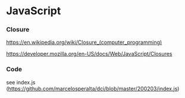# JavaScript

### Closure

https://en.wikipedia.org/wiki/Closure_(computer_programming)

https://developer.mozilla.org/en-US/docs/Web/JavaScript/Closures

### Code

see index.js (https://github.com/marcelosperalta/dci/blob/master/200203/index.js)